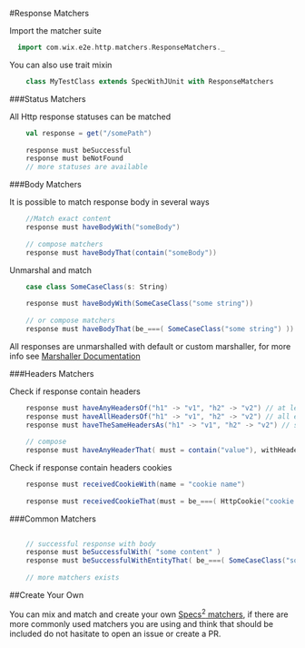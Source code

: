 #Response Matchers
 

 
Import the matcher suite

```scala
  import com.wix.e2e.http.matchers.ResponseMatchers._

```

You can also use trait mixin

```scala
    class MyTestClass extends SpecWithJUnit with ResponseMatchers     
```
 

###Status Matchers

All Http response statuses can be matched

```scala
    val response = get("/somePath")
    
    response must beSuccessful
    response must beNotFound
    // more statuses are available
```

###Body Matchers

It is possible to match response body in several ways
```scala
    //Match exact content
    response must haveBodyWith("someBody")
    
    // compose matchers
    response must haveBodyThat(contain("someBody"))
```

Unmarshal and match

```scala
    case class SomeCaseClass(s: String)
    
    response must haveBodyWith(SomeCaseClass("some string"))
     
    // or compose matchers 
    response must haveBodyThat(be_===( SomeCaseClass("some string") ))
```

All responses are unmarshalled with default or custom marshaller, for more info see [Marshaller Documentation](./MARSHALLER.md)


###Headers Matchers

Check if response contain headers

```scala
    response must haveAnyHeadersOf("h1" -> "v1", "h2" -> "v2") // at least one is found 
    response must haveAllHeadersOf("h1" -> "v1", "h2" -> "v2") // all exists on response 
    response must haveTheSameHeadersAs("h1" -> "v1", "h2" -> "v2") // same list of headers (no more, no less)
     
    // compose
    response must haveAnyHeaderThat( must = contain("value"), withHeaderName = "header" ) 

```

Check if response contain headers cookies
```scala
    response must receivedCookieWith(name = "cookie name")
    
    response must receivedCookieThat(must = be_===( HttpCookie("cookie name", "cookie value") ))

```

###Common Matchers
```scala
    
    // successful response with body
    response must beSuccessfulWith( "some content" )
    response must beSuccessfulWithEntityThat( be_===( SomeCaseClass("some content" ) ) )
    
    // more matchers exists

```

##Create Your Own

You can mix and match and create your own [Specs<sup>2</sup> matchers](http://etorreborre.github.io/specs2/), if there are more commonly used matchers you are using and think that should be included do not hasitate to open an issue or create a PR.

